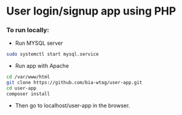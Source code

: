 # User login/signup app using PHP

### To run locally:

- Run MYSQL server
```bash
sudo systemctl start mysql.service
```

- Run app with Apache
```bash
cd /var/www/html
git clone https://github.com/bia-wtag/user-app.git
cd user-app
composer install
```
- Then go to localhost/user-app in the browser.